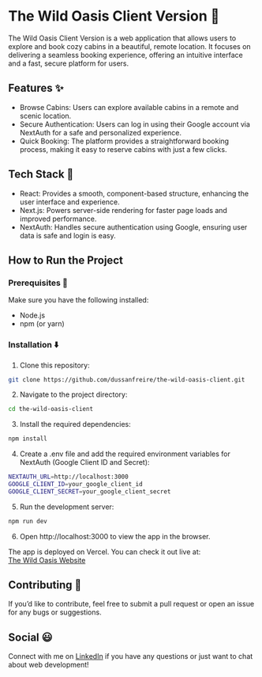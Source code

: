 # The Wild Oasis Client Version 🌲

The Wild Oasis Client Version is a web application that allows users to explore and book cozy cabins in a beautiful, remote location. It focuses on delivering a seamless booking experience, offering an intuitive interface and a fast, secure platform for users.

## Features ✨
* Browse Cabins: Users can explore available cabins in a remote and scenic location.
* Secure Authentication: Users can log in using their Google account via NextAuth for a safe and personalized experience.
* Quick Booking: The platform provides a straightforward booking process, making it easy to reserve cabins with just a few clicks.

## Tech Stack 🙌
* React: Provides a smooth, component-based structure, enhancing the user interface and experience.
* Next.js: Powers server-side rendering for faster page loads and improved performance.
* NextAuth: Handles secure authentication using Google, ensuring user data is safe and login is easy.

## How to Run the Project

### Prerequisites 🏁

Make sure you have the following installed:
*	Node.js
*	npm (or yarn)

### Installation ⬇️

1.	Clone this repository:
```bash
git clone https://github.com/dussanfreire/the-wild-oasis-client.git
```
2.	Navigate to the project directory:
```bash
cd the-wild-oasis-client
```
3.	Install the required dependencies:
```bash
npm install
```
4.	Create a .env file and add the required environment variables for NextAuth (Google Client ID and Secret):
```bash
NEXTAUTH_URL=http://localhost:3000
GOOGLE_CLIENT_ID=your_google_client_id
GOOGLE_CLIENT_SECRET=your_google_client_secret
```
5.	Run the development server:
```bash
npm run dev
```
6.	Open http://localhost:3000 to view the app in the browser.

The app is deployed on Vercel. You can check it out live at:  
[The Wild Oasis Website](https://the-wild-oasis-website-dussan-freire.vercel.app/)

## Contributing 🤝
If you’d like to contribute, feel free to submit a pull request or open an issue for any bugs or suggestions.

## Social 😃
Connect with me on [LinkedIn](https://www.linkedin.com/in/dussan-freire/?locale=es_ES) if you have any questions or just want to chat about web development!
